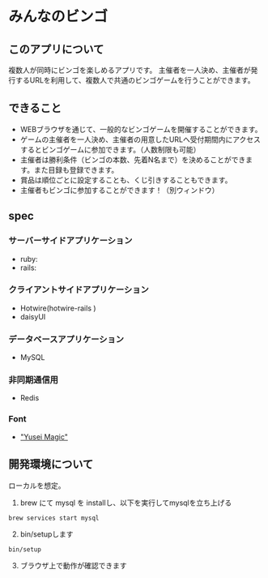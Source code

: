 # みんなのビンゴ
## このアプリについて
複数人が同時にビンゴを楽しめるアプリです。
主催者を一人決め、主催者が発行するURLを利用して、複数人で共通のビンゴゲームを行うことができます。

## できること
- WEBブラウザを通じて、一般的なビンゴゲームを開催することができます。
- ゲームの主催者を一人決め、主催者の用意したURLへ受付期間内にアクセスするとビンゴゲームに参加できます。（人数制限も可能）
- 主催者は勝利条件（ビンゴの本数、先着N名まで）を決めることができます。また目録も登録できます。
- 賞品は順位ごとに設定することも、くじ引きすることもできます。
- 主催者もビンゴに参加することができます！（別ウィンドウ）

## spec
### サーバーサイドアプリケーション
- ruby: 
- rails: 
### クライアントサイドアプリケーション
- Hotwire(hotwire-rails )
- daisyUI
### データベースアプリケーション
- MySQL
### 非同期通信用
- Redis
### Font
- ["Yusei Magic"](https://fonts.google.com/specimen/Yusei+Magic)

## 開発環境について
ローカルを想定。
1. brew にて mysql を installし、以下を実行してmysqlを立ち上げる
```shell
brew services start mysql
```
2. bin/setupします
```shell
bin/setup
```

3. ブラウザ上で動作が確認できます

